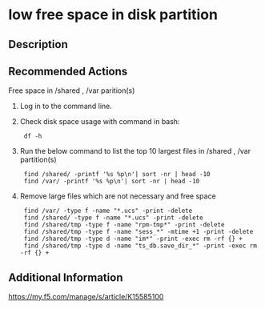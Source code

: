 # low free space in disk partition

## Description

## Recommended Actions

Free space in /shared , /var parition(s)

1. Log in to the command line.
2. Check disk space usage with command in bash:

        df -h
        
3. Run the below command to list the top 10 largest files in /shared , /var partition(s)

        find /shared/ -printf '%s %p\n'| sort -nr | head -10
        find /var/ -printf '%s %p\n'| sort -nr | head -10
        
4. Remove large files which are not necessary and free space

        find /var/ -type f -name "*.ucs" -print -delete
        find /shared/ -type f -name "*.ucs" -print -delete
        find /shared/tmp -type f -name "rpm-tmp*" -print -delete
        find /shared/tmp -type f -name "sess_*" -mtime +1 -print -delete
        find /shared/tmp -type d -name "im*" -print -exec rm -rf {} +
        find /shared/tmp -type d -name "ts_db.save_dir_*" -print -exec rm -rf {} +
        
## Additional Information
https://my.f5.com/manage/s/article/K15585100
